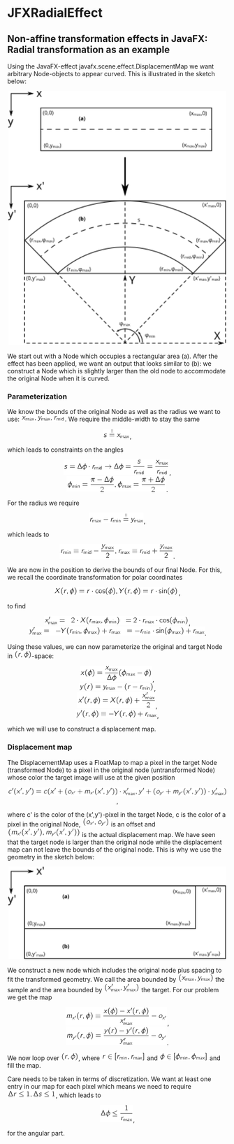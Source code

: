 # JFXRadialEffect
## Non-affine transformation effects in JavaFX: Radial transformation as an example

Using the JavaFX-effect javafx.scene.effect.DisplacementMap we want arbitrary
Node-objects to appear curved.
This is illustrated in the sketch below:
<div align="center">
<img src="img/parameterization.svg" alt="drawing" width="500px"/>
</div>

We start out with a Node which occupies a rectangular area (a).
After the effect has been applied, we want an output that looks similar to (b):
we construct a Node which is slightly larger than the old node to accommodate
the original Node when it is curved.

### Parameterization

We know the bounds of the original Node as well as the radius we want
to use: <img src="img/constraints.png" alt="drawing">.
We require the middle-width to stay the same
<div align="center"><img src="img/width_constraint.png" alt="drawing">,</div>

which leads to constraints on the angles
<div align="center"><img src="img/angular_constraint.png" alt="drawing">,</div>
<div align="center"><img src="img/angular_constraint_1.png" alt="drawing">.</div>

For the radius we require
<div align="center"><img src="img/height_constraint.png" alt="drawing">,</div>

which leads to
<div align="center"><img src="img/radial_constraint.png" alt="drawing">.</div>

We are now in the position to derive the bounds of our final Node.
For this, we recall the coordinate transformation for polar
coordinates
<div align="center"><img src="img/polar_coords.png" alt="drawing">,</div>

to find
<div align="center"><img src="img/image_bound_x.png" alt="drawing">,</div>
<div align="center"><img src="img/image_bound_y.png" alt="drawing">.</div>

Using these values, we can now parameterize the original and target Node in
<img src="img/r_phi.png" alt="drawing">-space:
<div align="center"><img src="img/x_parametrization.png" alt="drawing">,</div>
<div align="center"><img src="img/y_parameterization.png" alt="drawing">,</div>
<div align="center"><img src="img/xp_parametrization.png" alt="drawing">,</div>
<div align="center"><img src="img/yp_parameterization.png" alt="drawing">,</div>

which we will use to construct a displacement map.

### Displacement map

The DisplacementMap uses a FloatMap to map a pixel in the target Node
(transformed Node) to a pixel in the original node (untransformed Node) whose
color the target image will use at the given position
<div align="center"><img src="img/color_map.png" alt="drawing">,</div>

where c' is the color of the (x',y')-pixel in the target Node, c is the color
of a pixel in the original Node, <img src="img/offset.png" alt="drawing"> is
an offset and <img src="img/displacementmap.png" alt="drawing"> is the
actual displacement map.
We have seen that the target node is larger than the original node while the
displacement map can not leave the bounds of the original node.
This is why we use the geometry in the sketch below:
<div align="center"><img src="img/combined_node.svg" alt="drawing" width="500px"></div>

We construct a new node which includes the original node plus spacing to fit
the transformed geometry.
We call the area bounded by <img src="img/sample_bounds.png" alt="drawing">
the sample and the area bounded by <img src="img/target_bounds.png" alt="drawing">
the target.
For our problem we get the map
<div align="center"><img src="img/xmap.png" alt="drawing">,</div>
<div align="center"><img src="img/ymap.png" alt="drawing">.</div>

We now loop over <img src="img/r_phi.png" alt="drawing">, where <img src="img/rbounds.png" alt="drawing">
and <img src="img/phibounds.png" alt="drawing"> and fill the map.

Care needs to be taken in terms of discretization.
We want at least one entry in our map for each pixel which means we need to
require <img src="img/discretization_req.png" alt="drawing">, which leads to
<div align="center"><img src="img/angular_disc.png" alt="drawing">,</div>

for the angular part.
